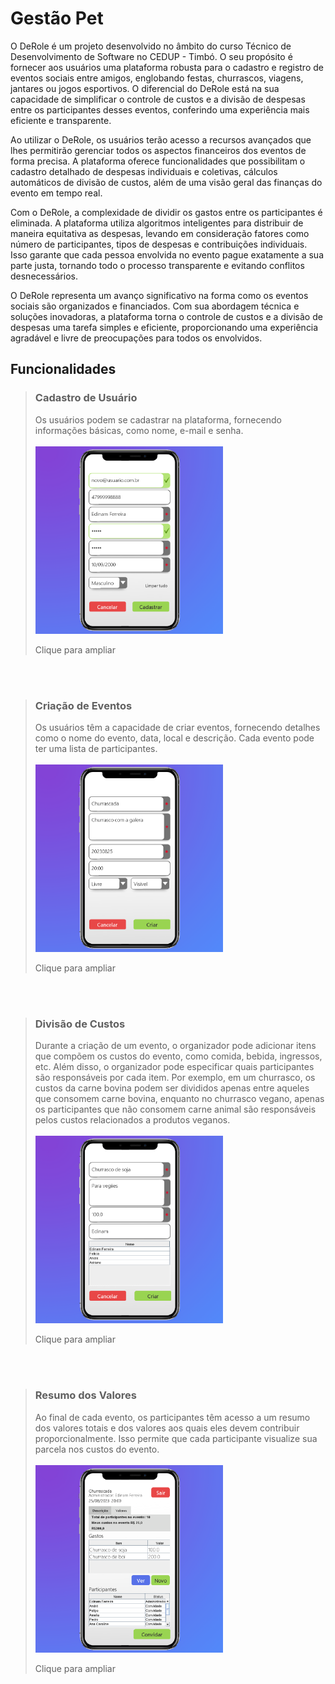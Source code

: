 # Gestão Pet
O DeRole é um projeto desenvolvido no âmbito do curso Técnico de Desenvolvimento de Software no CEDUP - Timbó. O seu propósito é fornecer aos usuários uma plataforma robusta para o cadastro e registro de eventos sociais entre amigos, englobando festas, churrascos, viagens, jantares ou jogos esportivos. O diferencial do DeRole está na sua capacidade de simplificar o controle de custos e a divisão de despesas entre os participantes desses eventos, conferindo uma experiência mais eficiente e transparente.

Ao utilizar o DeRole, os usuários terão acesso a recursos avançados que lhes permitirão gerenciar todos os aspectos financeiros dos eventos de forma precisa. A plataforma oferece funcionalidades que possibilitam o cadastro detalhado de despesas individuais e coletivas, cálculos automáticos de divisão de custos, além de uma visão geral das finanças do evento em tempo real.

Com o DeRole, a complexidade de dividir os gastos entre os participantes é eliminada. A plataforma utiliza algoritmos inteligentes para distribuir de maneira equitativa as despesas, levando em consideração fatores como número de participantes, tipos de despesas e contribuições individuais. Isso garante que cada pessoa envolvida no evento pague exatamente a sua parte justa, tornando todo o processo transparente e evitando conflitos desnecessários.

O DeRole representa um avanço significativo na forma como os eventos sociais são organizados e financiados. Com sua abordagem técnica e soluções inovadoras, a plataforma torna o controle de custos e a divisão de despesas uma tarefa simples e eficiente, proporcionando uma experiência agradável e livre de preocupações para todos os envolvidos.

## Funcionalidades
> ### Cadastro de Usuário
> Os usuários podem se cadastrar na plataforma, fornecendo informações básicas, como nome, e-mail e senha. </br></br>
> <img src="https://github.com/mikkenienow/derole/blob/main/imgs/03.png" width="300px" title="">
> <p align="left"> Clique para ampliar<p>
</br>
</br>

> ### Criação de Eventos
> Os usuários têm a capacidade de criar eventos, fornecendo detalhes como o nome do evento, data, local e descrição. Cada evento pode ter uma lista de participantes. </br></br>
> <img src="https://github.com/mikkenienow/derole/blob/main/imgs/05.png" width="300px" title="">
> <p align="left"> Clique para ampliar<p>
</br>
</br>

> ### Divisão de Custos
> Durante a criação de um evento, o organizador pode adicionar itens que compõem os custos do evento, como comida, bebida, ingressos, etc. Além disso, o organizador pode especificar quais participantes são responsáveis por cada item. Por exemplo, em um churrasco, os custos da carne bovina podem ser divididos apenas entre aqueles que consomem carne bovina, enquanto no churrasco vegano, apenas os participantes que não consomem carne animal são responsáveis pelos custos relacionados a produtos veganos. </br></br>
> <img src="https://github.com/mikkenienow/derole/blob/main/imgs/08.png" width="300px" title="">
> <p align="left"> Clique para ampliar<p>
</br>
</br>

> ### Resumo dos Valores
> Ao final de cada evento, os participantes têm acesso a um resumo dos valores totais e dos valores aos quais eles devem contribuir proporcionalmente. Isso permite que cada participante visualize sua parcela nos custos do evento. </br></br>
> <img src="https://github.com/mikkenienow/derole/blob/main/imgs/10.png" width="300px" title="">
> <p align="left"> Clique para ampliar<p>
</br>
</br>

